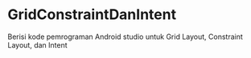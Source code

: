 # GridConstraintDanIntent
Berisi kode pemrograman Android studio untuk Grid Layout, Constraint Layout, dan Intent
